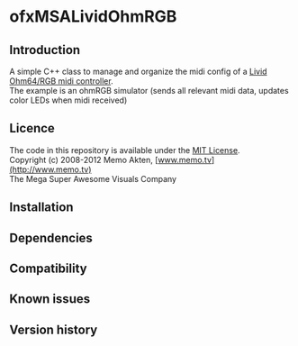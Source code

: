 ofxMSALividOhmRGB
=====================================

Introduction
------------
A simple C++ class to manage and organize the midi config of a [Livid Ohm64/RGB midi controller](http://lividinstruments.com/hardware_ohmrgb.php).  
The example is an ohmRGB simulator (sends all relevant midi data, updates color LEDs when midi received)

Licence
-------
The code in this repository is available under the [MIT License](https://secure.wikimedia.org/wikipedia/en/wiki/Mit_license).  
Copyright (c) 2008-2012 Memo Akten, [www.memo.tv](http://www.memo.tv)  
The Mega Super Awesome Visuals Company


Installation
------------

Dependencies
------------

Compatibility
------------

Known issues
------------

Version history
------------
